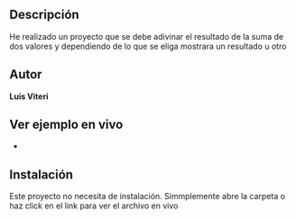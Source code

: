 ## Descripción
He realizado un proyecto que se debe adivinar el resultado de la suma de dos valores y dependiendo de lo que se eliga mostrara un resultado u otro

## Autor
**Luis Viteri**
 
## Ver ejemplo en vivo
- []()
## Instalación
Este proyecto no necesita de instalación. Simmplemente abre la carpeta o haz click en el link para ver el archivo en vivo

